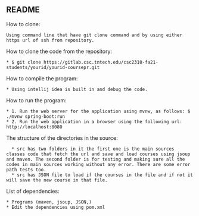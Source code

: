## README


How to clone:
  
    Using command line that have git clone command and by using either https url of ssh from repository. 

How to clone the code from the repository:

    * $ git clone https://gitlab.csc.tntech.edu/csc2310-fa21-students/yourid/yourid-coursepr.git

How to compile the program:
 
    * Using intellij idea is built in and debug the code. 

How to run the program:

    * 1. Run the web server for the application using mvnw, as follows: $ ./mvnw spring-boot:run 
    * 2. Run the web application in a browser using the following url: http://localhost:8080

The structure of the directories in the source:

      * src has two folders in it the first one is the main sources classes code that fetch the url and save and load courses using jsoup and maven. The second folder is for testing and making sure all the codes in main sources working without any error. There are some error path tests too.
      * src has JSON file to load if the courses in the file and if not it will save the new course in that file.

List of dependencies:

    * Programs (maven, jsoup, JSON,)
    * Edit the dependencies using pom.xml